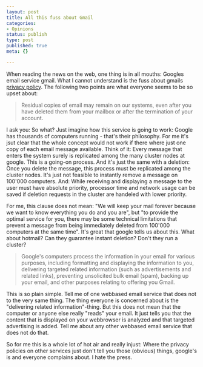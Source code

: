 ```yaml
---
layout: post
title: All this fuss about Gmail
categories:
- Opinions
status: publish
type: post
published: true
meta: {}

---
```

<p>
When reading the news on the web, one thing is in all mouths: Googles email service gmail. What I cannot understand is the fuss about gmails <a href="http://gmail.google.com/gmail/help/privacy.html">privacy policy</a>. The following two points are what everyone seems to be so upset about:
</p>
<blockquote>
 Residual copies of email may remain on our systems, even after you have deleted them from your mailbox or after the termination of your account.
</blockquote>
<p>
I ask you: So what? Just imagine how this service is going to work: Google has thousands of computers running - that's their philosophy. For me it's jsut clear that the whole concept would not work if there where just one copy of each email message available. Think of it: Every message that enters the system surely is replicated among the many cluster nodes at google. This is a going-on process. And it's just the same with a deletion: Once you delete the message, this process must be replicated among the cluster nodes. It's just not feasible to instantly remove a message on 100'000 computers. And: While receiving and displaying a message to the user must have absolute priority, processor time and network usage can be saved if deletion requests in the cluster are handeled with lower priority.
</p><p>
For me, this clause does not mean: "We will keep your mail forever because we want to know everything you do and you are", but "to provide the optimal service for you, there may be some technical limitations that prevent a message from being immediately deleted from 100'000 computers at the same time". It's great that google tells us about this. What about hotmail? Can they guarantee instant deletion? Don't they run a cluster?
</p>
<blockquote>
 Google's computers process the information in your email for various purposes, including formatting and displaying the information to you, delivering targeted related information (such as advertisements and related links), preventing unsolicited bulk email (spam), backing up your email, and other purposes relating to offering you Gmail. </blockquote>
<p>
This is so plain simple. Tell me of one webbased email service that does not to the very same thing. The thing everyone is concerned about is the "delivering related information"-thing. But this does not mean that the computer or anyone else really "reads" your email. It just tells you that the content that is displayed on your webbrowser is analyzed and that targeted advertising is added. Tell me about any other webbased email service that does not do that.
</p><p>
So for me this is a whole lot of hot air and really injust: Where the privacy policies on other services just don't tell you those (obvious) things, google's is and everyone complains about. I hate the press.</p>
